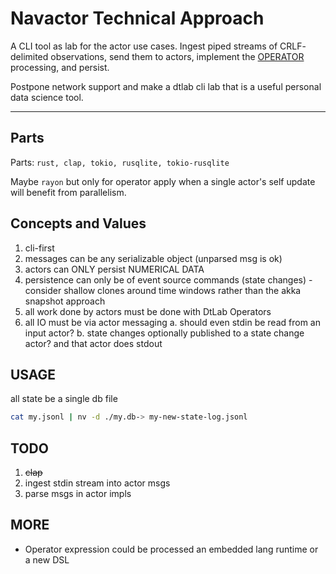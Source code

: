 Navactor Technical Approach
====================

A CLI tool as lab for the actor use cases.  Ingest piped streams of CRLF-
delimited observations, send them to actors, implement the [OPERATOR](https://github.com/DTLaboratory/dtlab-scala-alligator#operator-api) 
processing, and persist.

Postpone network support and make a dtlab cli lab that is a useful personal
data science tool.

----------

Parts
----------

Parts: `rust, clap, tokio, rusqlite, tokio-rusqlite`

Maybe `rayon` but only for operator apply when a single actor's self update
will benefit from parallelism.

Concepts and Values
---------------

1. cli-first
2. messages can be any serializable object (unparsed msg is ok)
3. actors can ONLY persist NUMERICAL DATA
3. persistence can only be of event source commands (state changes) - consider shallow clones around time windows rather than the akka snapshot approach
4. all work done by actors must be done with DtLab Operators
5. all IO must be via actor messaging
  a. should even stdin be read from an input actor?
  b. state changes optionally published to a state change actor?  and that actor does stdout

USAGE
---------------

all state be a single db file

```bash
cat my.jsonl | nv -d ./my.db-> my-new-state-log.jsonl
```

TODO
--------

1. ~~clap~~
2. ingest stdin stream into actor msgs
3. parse msgs in actor impls

MORE
---------

* Operator expression could be processed an embedded lang runtime or a new DSL

